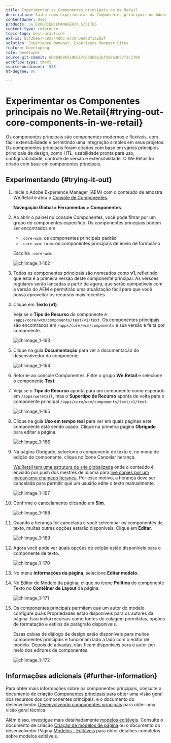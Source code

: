 ```yaml
---
title: Experimentar os Componentes principais no We.Retail
description: Saiba como experimentar os Componentes principais no Adobe Experience Manager usando o We.Retail.
contentOwner: User
products: SG_EXPERIENCEMANAGER/6.5/SITES
content-type: reference
topic-tags: best-practices
exl-id: b5f2be67-c93c-4dbc-acc0-3edd8f1a282f
solution: Experience Manager, Experience Manager Sites
feature: Developing
role: Developer
source-git-commit: 66db4b0b5106617c534b6e1bf428a3057f2c2708
workflow-type: tm+mt
source-wordcount: '538'
ht-degree: 0%

---
```


# Experimentar os Componentes principais no We.Retail{#trying-out-core-components-in-we-retail}

Os componentes principais são componentes modernos e flexíveis, com fácil extensibilidade e permitindo uma integração simples em seus projetos. Os componentes principais foram criados com base em vários princípios principais de design, como HTL, usabilidade pronta para uso, configurabilidade, controle de versão e extensibilidade. O We.Retail foi criado com base em componentes principais.

## Experimentando {#trying-it-out}

1. Inicie o Adobe Experience Manager (AEM) com o conteúdo de amostra We.Retail e abra o [Console de Componentes](/help/sites-authoring/default-components-console.md).

   **Navegação Global > Ferramentas > Componentes**

1. Ao abrir o painel no console Componentes, você pode filtrar por um grupo de componentes específico. Os componentes principais podem ser encontrados em

   * `.core-wcm`: os componentes principais padrão
   * `.core-wcm-form`: os componentes principais de envio de formulário

   Escolha `.core-wcm`.

   ![chlimage_1-162](assets/chlimage_1-162.png)

1. Todos os componentes principais são nomeados como **v1**, refletindo que esta é a primeira versão deste componente principal. As versões regulares serão lançadas a partir de agora, que serão compatíveis com a versão do AEM e permitirão uma atualização fácil para que você possa aproveitar os recursos mais recentes.
1. Clique em **Texto (v1)**.

   Veja se o **Tipo de Recurso** do componente é `/apps/core/wcm/components/text/v1/text`. Os componentes principais são encontrados em `/apps/core/wcm/components` e sua versão é feita por componente.

   ![chlimage_1-163](assets/chlimage_1-163.png)

1. Clique na guia **Documentação** para ver a documentação do desenvolvedor do componente.

   ![chlimage_1-164](assets/chlimage_1-164.png)

1. Retorne ao console Componentes. Filtre o grupo **We.Retail** e selecione o componente **Text**.
1. Veja se o **Tipo de Recurso** aponta para um componente como esperado em `/apps/weretail`, mas o **Supertipo de Recurso** aponta de volta para o componente principal `/apps/core/wcm/components/text/v1/text`.

   ![chlimage_1-165](assets/chlimage_1-165.png)

1. Clique na guia **Uso em tempo real** para ver em quais páginas este componente está sendo usado. Clique na primeira página **Obrigado** para editar a página.

   ![chlimage_1-166](assets/chlimage_1-166.png)

1. Na página Obrigado, selecione o componente de texto e, no menu de edição do componente, clique no ícone Cancelar herança.

   [We.Retail tem uma estrutura de site globalizada](/help/sites-developing/we-retail-globalized-site-structure.md) onde o conteúdo é enviado por push dos mestres de idioma para [live copies por um mecanismo chamado herança](/help/sites-administering/msm.md). Por esse motivo, a herança deve ser cancelada para permitir que um usuário edite o texto manualmente.

   ![chlimage_1-167](assets/chlimage_1-167.png)

1. Confirme o cancelamento clicando em **Sim**.

   ![chlimage_1-168](assets/chlimage_1-168.png)

1. Quando a herança for cancelada e você selecionar os componentes de texto, muitas outras opções estarão disponíveis. Clique em **Editar**.

   ![chlimage_1-169](assets/chlimage_1-169.png)

1. Agora você pode ver quais opções de edição estão disponíveis para o componente de texto.

   ![chlimage_1-170](assets/chlimage_1-170.png)

1. No menu **Informações da página**, selecione **Editar modelo**.
1. No Editor de Modelo da página, clique no ícone **Política** do componente Texto no **Contêiner de Layout** da página.

   ![chlimage_1-171](assets/chlimage_1-171.png)

1. Os componentes principais permitem que um autor do modelo configure quais Propriedades estão disponíveis para os autores da página. Isso inclui recursos como fontes de colagem permitidas, opções de formatação e estilos de parágrafo disponíveis.

   Essas caixas de diálogo de design estão disponíveis para muitos componentes principais e funcionam lado a lado com o editor de modelo. Depois de ativadas, elas ficam disponíveis para o autor por meio dos editores de componentes.

   ![chlimage_1-172](assets/chlimage_1-172.png)

## Informações adicionais {#further-information}

Para obter mais informações sobre os componentes principais, consulte o documento de criação [Componentes principais](https://experienceleague.adobe.com/docs/experience-manager-core-components/using/introduction.html?lang=pt-BR) para obter uma visão geral dos recursos dos componentes principais, e o documento do desenvolvedor [Desenvolvendo componentes principais](https://experienceleague.adobe.com/docs/experience-manager-core-components/using/developing/overview.html?lang=pt-BR) para obter uma visão geral técnica.

Além disso, investigue mais detalhadamente [modelos editáveis](/help/sites-developing/we-retail-editable-templates.md). Consulte o documento de criação [Criação de modelos de página](/help/sites-authoring/templates.md) ou o documento do desenvolvedor Página [Modelos - Editáveis](/help/sites-developing/page-templates-editable.md) para obter detalhes completos sobre modelos editáveis.
